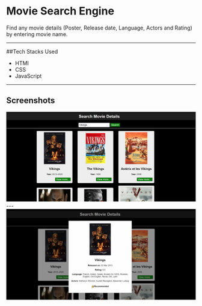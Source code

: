 # Movie Search Engine
Find any movie details (Poster, Release date, Language, Actors and Rating) by entering movie name.

---

##Tech Stacks Used
- HTMl
- CSS
- JavaScript

---

## Screenshots
<img src="https://github.com/hramdas/movie-search-engine/blob/main/screenshots/Screenshot%20(259).png" alt="">
---
<img src="https://github.com/hramdas/movie-search-engine/blob/main/screenshots/Screenshot%20(260).png" alt="">

